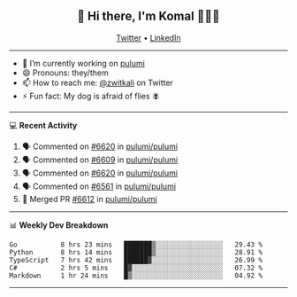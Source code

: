 <h2 align="center"> 👋 Hi there, I'm Komal 🧑🏾‍💻 </h2>
<p align="center">
    <a href="https://twitter.com/zwitkali">Twitter</a> •
    <a href="https://www.linkedin.com/in/komal-ali/">LinkedIn</a>
</p>

--------

- 🔭 I’m currently working on [pulumi](https://github.com/pulumi/pulumi)
- 😄 Pronouns: they/them
- 📫 How to reach me: [@zwitkali](https://twitter.com/zwitkali) on Twitter
- ⚡ Fun fact: My dog is afraid of flies 🪰

--------
💻 **Recent Activity**

<!--START_SECTION:activity-->
1. 🗣 Commented on [#6620](https://github.com/pulumi/pulumi/issues/6620) in [pulumi/pulumi](https://github.com/pulumi/pulumi)
2. 🗣 Commented on [#6609](https://github.com/pulumi/pulumi/issues/6609) in [pulumi/pulumi](https://github.com/pulumi/pulumi)
3. 🗣 Commented on [#6620](https://github.com/pulumi/pulumi/issues/6620) in [pulumi/pulumi](https://github.com/pulumi/pulumi)
4. 🗣 Commented on [#6561](https://github.com/pulumi/pulumi/issues/6561) in [pulumi/pulumi](https://github.com/pulumi/pulumi)
5. 🎉 Merged PR [#6612](https://github.com/pulumi/pulumi/pull/6612) in [pulumi/pulumi](https://github.com/pulumi/pulumi)
<!--END_SECTION:activity-->

--------

📊 **Weekly Dev Breakdown**
<!--START_SECTION:waka-->
```text
Go           8 hrs 23 mins   ███████▒░░░░░░░░░░░░░░░░░   29.43 % 
Python       8 hrs 14 mins   ███████▒░░░░░░░░░░░░░░░░░   28.91 % 
TypeScript   7 hrs 42 mins   ██████▓░░░░░░░░░░░░░░░░░░   26.99 % 
C#           2 hrs 5 mins    █▓░░░░░░░░░░░░░░░░░░░░░░░   07.32 % 
Markdown     1 hr 24 mins    █▒░░░░░░░░░░░░░░░░░░░░░░░   04.92 % 
```
<!--END_SECTION:waka-->

--------